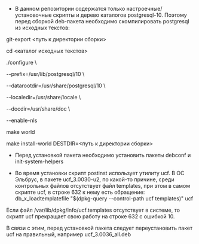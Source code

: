 - В данном репозитории содержатся только настроечные/установочные скрипты и
дерево каталогов postgresql-10. Поэтому перед сборкой deb-пакета
необходимо скомпилировать postgresql из исходных текстов:

git-export <путь к директории сборки>

cd <каталог исходных текстов>

./configure \

--prefix=/usr/lib/postgresql/10 \

--datarootdir=/usr/share/postgresql/10 \

--localedir=/usr/share/locale \

--docdir=/usr/share/doc \

--enable-nls

make world

make install-world DESTDIR=<путь к директории сборки>

- Перед установкой пакета необходимо установить пакеты debconf и init-system-helpers

- Во время установки скрипт postinst использует утилиту ucf. В ОС
Эльбрус, в пакете ucf_3.0030-u2, по какой-то причине, среди контрольных
файлов отсутствует файл templates, при этом в самом скрипте ucf, в строке 632 к нему есть обращение: db_x_loadtemplatefile "$(dpkg-query --control-path ucf templates)" ucf

Если файл /var/lib/dpkg/info/ucf.templates отсутствует в системе, то скрипт ucf прекращает свою работу на строке 632 с ошибкой 10.

В связи с этим, перед установкой пакета следует переустановить пакет ucf на правильный, например ucf_3.0036_all.deb

